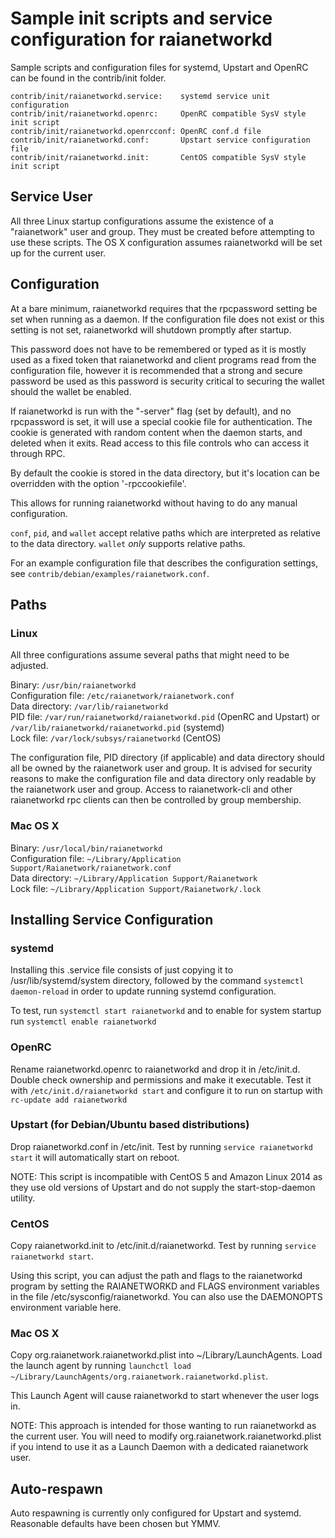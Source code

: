 Sample init scripts and service configuration for raianetworkd
==========================================================

Sample scripts and configuration files for systemd, Upstart and OpenRC
can be found in the contrib/init folder.

    contrib/init/raianetworkd.service:    systemd service unit configuration
    contrib/init/raianetworkd.openrc:     OpenRC compatible SysV style init script
    contrib/init/raianetworkd.openrcconf: OpenRC conf.d file
    contrib/init/raianetworkd.conf:       Upstart service configuration file
    contrib/init/raianetworkd.init:       CentOS compatible SysV style init script

Service User
---------------------------------

All three Linux startup configurations assume the existence of a "raianetwork" user
and group.  They must be created before attempting to use these scripts.
The OS X configuration assumes raianetworkd will be set up for the current user.

Configuration
---------------------------------

At a bare minimum, raianetworkd requires that the rpcpassword setting be set
when running as a daemon.  If the configuration file does not exist or this
setting is not set, raianetworkd will shutdown promptly after startup.

This password does not have to be remembered or typed as it is mostly used
as a fixed token that raianetworkd and client programs read from the configuration
file, however it is recommended that a strong and secure password be used
as this password is security critical to securing the wallet should the
wallet be enabled.

If raianetworkd is run with the "-server" flag (set by default), and no rpcpassword is set,
it will use a special cookie file for authentication. The cookie is generated with random
content when the daemon starts, and deleted when it exits. Read access to this file
controls who can access it through RPC.

By default the cookie is stored in the data directory, but it's location can be overridden
with the option '-rpccookiefile'.

This allows for running raianetworkd without having to do any manual configuration.

`conf`, `pid`, and `wallet` accept relative paths which are interpreted as
relative to the data directory. `wallet` *only* supports relative paths.

For an example configuration file that describes the configuration settings,
see `contrib/debian/examples/raianetwork.conf`.

Paths
---------------------------------

### Linux

All three configurations assume several paths that might need to be adjusted.

Binary:              `/usr/bin/raianetworkd`  
Configuration file:  `/etc/raianetwork/raianetwork.conf`  
Data directory:      `/var/lib/raianetworkd`  
PID file:            `/var/run/raianetworkd/raianetworkd.pid` (OpenRC and Upstart) or `/var/lib/raianetworkd/raianetworkd.pid` (systemd)  
Lock file:           `/var/lock/subsys/raianetworkd` (CentOS)  

The configuration file, PID directory (if applicable) and data directory
should all be owned by the raianetwork user and group.  It is advised for security
reasons to make the configuration file and data directory only readable by the
raianetwork user and group.  Access to raianetwork-cli and other raianetworkd rpc clients
can then be controlled by group membership.

### Mac OS X

Binary:              `/usr/local/bin/raianetworkd`  
Configuration file:  `~/Library/Application Support/Raianetwork/raianetwork.conf`  
Data directory:      `~/Library/Application Support/Raianetwork`  
Lock file:           `~/Library/Application Support/Raianetwork/.lock`  

Installing Service Configuration
-----------------------------------

### systemd

Installing this .service file consists of just copying it to
/usr/lib/systemd/system directory, followed by the command
`systemctl daemon-reload` in order to update running systemd configuration.

To test, run `systemctl start raianetworkd` and to enable for system startup run
`systemctl enable raianetworkd`

### OpenRC

Rename raianetworkd.openrc to raianetworkd and drop it in /etc/init.d.  Double
check ownership and permissions and make it executable.  Test it with
`/etc/init.d/raianetworkd start` and configure it to run on startup with
`rc-update add raianetworkd`

### Upstart (for Debian/Ubuntu based distributions)

Drop raianetworkd.conf in /etc/init.  Test by running `service raianetworkd start`
it will automatically start on reboot.

NOTE: This script is incompatible with CentOS 5 and Amazon Linux 2014 as they
use old versions of Upstart and do not supply the start-stop-daemon utility.

### CentOS

Copy raianetworkd.init to /etc/init.d/raianetworkd. Test by running `service raianetworkd start`.

Using this script, you can adjust the path and flags to the raianetworkd program by
setting the RAIANETWORKD and FLAGS environment variables in the file
/etc/sysconfig/raianetworkd. You can also use the DAEMONOPTS environment variable here.

### Mac OS X

Copy org.raianetwork.raianetworkd.plist into ~/Library/LaunchAgents. Load the launch agent by
running `launchctl load ~/Library/LaunchAgents/org.raianetwork.raianetworkd.plist`.

This Launch Agent will cause raianetworkd to start whenever the user logs in.

NOTE: This approach is intended for those wanting to run raianetworkd as the current user.
You will need to modify org.raianetwork.raianetworkd.plist if you intend to use it as a
Launch Daemon with a dedicated raianetwork user.

Auto-respawn
-----------------------------------

Auto respawning is currently only configured for Upstart and systemd.
Reasonable defaults have been chosen but YMMV.
